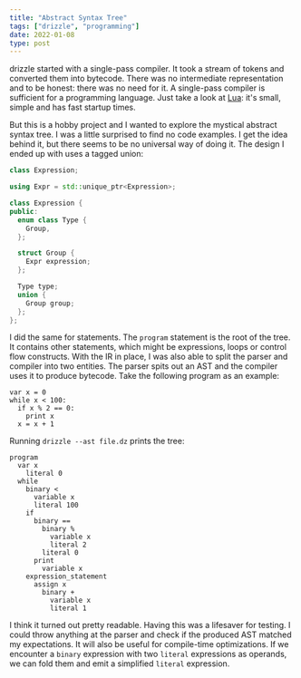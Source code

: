 ```yaml
---
title: "Abstract Syntax Tree"
tags: ["drizzle", "programming"]
date: 2022-01-08
type: post
---
```

drizzle started with a single-pass compiler. It took a stream of tokens and converted them into bytecode. There was no intermediate representation and to be honest: there was no need for it. A single-pass compiler is sufficient for a programming language. Just take a look at [Lua](https://www.lua.org/): it's small, simple and has fast startup times.

But this is a hobby project and I wanted to explore the mystical abstract syntax tree. I was a little surprised to find no code examples. I get the idea behind it, but there seems to be no universal way of doing it. The design I ended up with uses a tagged union:

```cpp
class Expression;

using Expr = std::unique_ptr<Expression>;

class Expression {
public:
  enum class Type {
    Group,
  };

  struct Group {
    Expr expression;
  };

  Type type;
  union {
    Group group;
  };
};
```

I did the same for statements. The `program` statement is the root of the tree. It contains other statements, which might be expressions, loops or control flow constructs. With the IR in place, I was also able to split the parser and compiler into two entities. The parser spits out an AST and the compiler uses it to produce bytecode. Take the following program as an example:

```drizzle
var x = 0
while x < 100:
  if x % 2 == 0:
    print x
  x = x + 1
```

Running `drizzle --ast file.dz` prints the tree:

```
program
  var x
    literal 0
  while
    binary <
      variable x
      literal 100
    if
      binary ==
        binary %
          variable x
          literal 2
        literal 0
      print
        variable x
    expression_statement
      assign x
        binary +
          variable x
          literal 1
```

I think it turned out pretty readable. Having this was a lifesaver for testing. I could throw anything at the parser and check if the produced AST matched my expectations. It will also be useful for compile-time optimizations. If we encounter a `binary` expression with two `literal` expressions as operands, we can fold them and emit a simplified `literal` expression.
